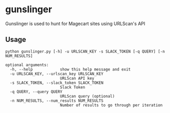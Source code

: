 # gunslinger
Gunslinger is used to hunt for Magecart sites using URLScan's API

## Usage
```
python gunslinger.py [-h] -u URLSCAN_KEY -s SLACK_TOKEN [-q QUERY] [-n NUM_RESULTS]

optional arguments:
  -h, --help            show this help message and exit
  -u URLSCAN_KEY, --urlscan_key URLSCAN_KEY
                        URLScan API key
  -s SLACK_TOKEN, --slack_token SLACK_TOKEN
                        Slack Token
  -q QUERY, --query QUERY
                        URLScan query (optional)
  -n NUM_RESULTS, --num_results NUM_RESULTS
                        Number of results to go through per iteration
```
